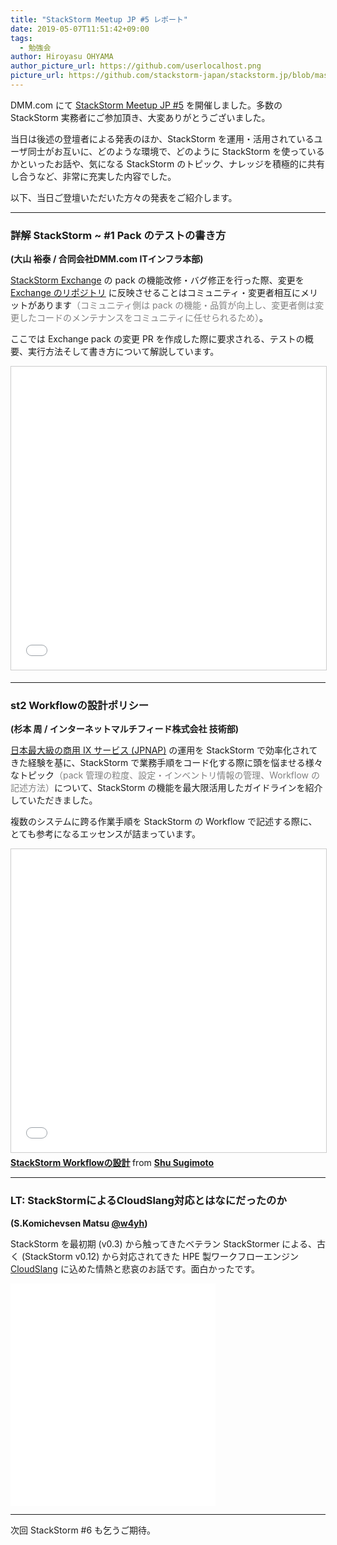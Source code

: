 ```yaml
---
title: "StackStorm Meetup JP #5 レポート"
date: 2019-05-07T11:51:42+09:00
tags:
  - 勉強会
author: Hiroyasu OHYAMA
author_picture_url: https://github.com/userlocalhost.png
picture_url: https://github.com/stackstorm-japan/stackstorm.jp/blob/master/static/img/20190424_thumbnail.png?raw=true
---
```


DMM.com にて [StackStorm Meetup JP #5](https://stackstorm-jp.connpass.com/event/125804/) を開催しました。多数の StackStorm 実務者にご参加頂き、大変ありがとうございました。

当日は後述の登壇者による発表のほか、StackStorm を運用・活用されているユーザ同士がお互いに、どのような環境で、どのように StackStorm を使っているかといったお話や、気になる StackStorm のトピック、ナレッジを積極的に共有し合うなど、非常に充実した内容でした。

以下、当日ご登壇いただいた方々の発表をご紹介します。

---

### 詳解 StackStorm ~ #1 Pack のテストの書き方
**(大山 裕泰 / 合同会社DMM.com ITインフラ本部)**

[StackStorm Exchange](https://exchange.stackstorm.org/) の pack の機能改修・バグ修正を行った際、変更を [Exchange のリポジトリ](https://github.com/StackStorm-Exchange) に反映させることはコミュニティ・変更者相互にメリットがあります<span style='color: grey;'>（コミュニティ側は pack の機能・品質が向上し、変更者側は変更したコードのメンテナンスをコミュニティに任せられるため）</span>。

ここでは Exchange pack の変更 PR を作成した際に要求される、テストの概要、実行方法そして書き方について解説しています。

<iframe src="//www.slideshare.net/slideshow/embed_code/key/GutafwgHuQesuR" width="595" height="485" frameborder="0" marginwidth="0" marginheight="0" scrolling="no" style="border:1px solid #CCC; border-width:1px; margin-bottom:5px; max-width: 100%;" allowfullscreen> </iframe> <div style="margin-bottom:5px"></div>

---

### st2 Workflowの設計ポリシー
**(杉本 周 / インターネットマルチフィード株式会社 技術部)**

[日本最大級の商用 IX サービス (JPNAP)](http://www.mfeed.co.jp/service/jpnap.html) の運用を StackStorm で効率化されてきた経験を基に、StackStorm で業務手順をコード化する際に頭を悩ませる様々なトピック<span style='color: grey;'>（pack 管理の粒度、設定・インベントリ情報の管理、Workflow の記述方法）</span>について、StackStorm の機能を最大限活用したガイドラインを紹介していただきました。

複数のシステムに跨る作業手順を StackStorm の Workflow で記述する際に、とても参考になるエッセンスが詰まっています。

<iframe src="//www.slideshare.net/slideshow/embed_code/key/rnXMZuh17RW7Sz" width="595" height="485" frameborder="0" marginwidth="0" marginheight="0" scrolling="no" style="border:1px solid #CCC; border-width:1px; margin-bottom:5px; max-width: 100%;" allowfullscreen> </iframe> <div style="margin-bottom:5px"> <strong> <a href="//www.slideshare.net/shusugimoto1986/stackstorm-workflow" title="StackStorm Workflowの設計" target="_blank">StackStorm Workflowの設計</a> </strong> from <strong><a href="https://www.slideshare.net/shusugimoto1986" target="_blank">Shu Sugimoto</a></strong> </div>

---

### LT: StackStormによるCloudSlang対応とはなにだったのか

**(S.Komichevsen Matsu [@w4yh](https://twitter.com/w4yh))**

StackStorm を最初期 (v0.3) から触ってきたベテラン StackStormer による、古く (StackStorm v0.12) から対応されてきた HPE 製ワークフローエンジン [CloudSlang](https://cloudslang.io/) に込めた情熱と悲哀のお話です。面白かったです。

<div style="left: 0; width: 65%; height: 0; position: relative; padding-bottom: 70.5617%;"><iframe src="//speakerdeck.com/player/8dbc8c8429924be2b49ba60b32270a60" style="border: 0; top: 0; left: 0; width: 100%; height: 100%; position: absolute;" allowfullscreen scrolling="no" allow="autoplay; encrypted-media"></iframe></div>

---

次回 StackStorm #6 も乞うご期待。
